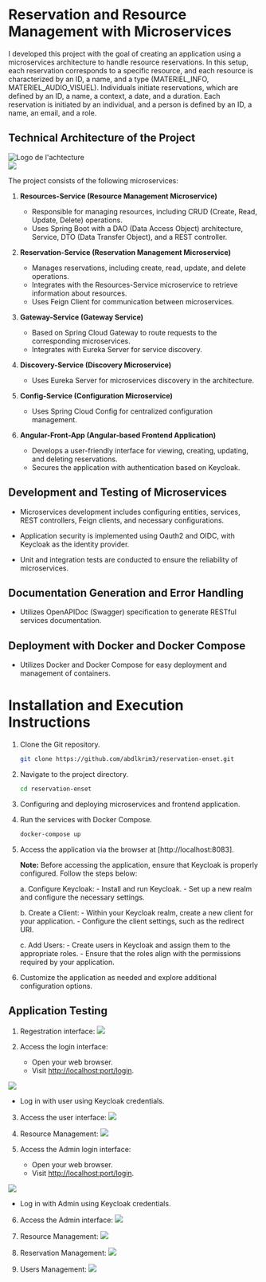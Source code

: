 # Reservation and Resource Management with Microservices

I developed this project with the goal of creating an application using a microservices architecture to handle resource reservations. In this setup, each reservation corresponds to a specific resource, and each resource is characterized by an ID, a name, and a type (MATERIEL_INFO, MATERIEL_AUDIO_VISUEL). Individuals initiate reservations, which are defined by an ID, a name, a context, a date, and a duration.
Each reservation is initiated by an individual, and a person is defined by an ID, a name, an email, and a role.

## Technical Architecture of the Project

<img src="images/11.png" alt="Logo de l'achtecture"><br>
<img src="images/10.png" ><br>


The project consists of the following microservices:

1. **Resources-Service (Resource Management Microservice)**
   - Responsible for managing resources, including CRUD (Create, Read, Update, Delete) operations.
   - Uses Spring Boot with a DAO (Data Access Object) architecture, Service, DTO (Data Transfer Object), and a REST controller.

2. **Reservation-Service (Reservation Management Microservice)**
   - Manages reservations, including create, read, update, and delete operations.
   - Integrates with the Resources-Service microservice to retrieve information about resources.
   - Uses Feign Client for communication between microservices.

3. **Gateway-Service (Gateway Service)**
   - Based on Spring Cloud Gateway to route requests to the corresponding microservices.
   - Integrates with Eureka Server for service discovery.

4. **Discovery-Service (Discovery Microservice)**
   - Uses Eureka Server  for microservices discovery in the architecture.

5. **Config-Service (Configuration Microservice)**
   - Uses Spring Cloud Config for centralized configuration management.

6. **Angular-Front-App (Angular-based Frontend Application)**
   - Develops a user-friendly interface for viewing, creating, updating, and deleting reservations.
   - Secures the application with authentication based on Keycloak.

## Development and Testing of Microservices

- Microservices development includes configuring entities, services, REST controllers, Feign clients, and necessary configurations.

- Application security is implemented using Oauth2 and OIDC, with Keycloak as the identity provider.

- Unit and integration tests are conducted to ensure the reliability of microservices.

## Documentation Generation and Error Handling

- Utilizes OpenAPIDoc (Swagger) specification to generate RESTful services documentation.

## Deployment with Docker and Docker Compose

- Utilizes Docker and Docker Compose for easy deployment and management of containers.

# Installation and Execution Instructions

1. Clone the Git repository.

    ```bash
    git clone https://github.com/abdlkrim3/reservation-enset.git
    ```

2. Navigate to the project directory.

    ```bash
    cd reservation-enset
    ```

3. Configuring and deploying microservices and frontend application.

4. Run the services with Docker Compose.

    ```bash
    docker-compose up
    ```

5. Access the application via the browser at [http://localhost:8083].

    **Note:** Before accessing the application, ensure that Keycloak is properly configured. Follow the steps below:

    a. Configure Keycloak:
        - Install and run Keycloak.
        - Set up a new realm and configure the necessary settings.

    b. Create a Client:
        - Within your Keycloak realm, create a new client for your application.
        - Configure the client settings, such as the redirect URI.

    c. Add Users:
        - Create users in Keycloak and assign them to the appropriate roles.
        - Ensure that the roles align with the permissions required by your application.


6. Customize the application as needed and explore additional configuration options.

## Application Testing

1. Regestration interface:
<img src="images/2.png" ><br>

2. Access the login interface:
   - Open your web browser.
   - Visit [http://localhost:port/login](http://localhost:port/login).

<img src="images/1.png" ><br>

   - Log in with user using  Keycloak credentials.

3. Access the user interface:
<img src="images/3.png" ><br>

4. Resource Management:
<img src="images/4.png" ><br>

5. Access the Admin login interface:
   - Open your web browser.
   - Visit [http://localhost:port/login](http://localhost:port/login).

<img src="images/5.png" ><br>

   - Log in with Admin using  Keycloak credentials.

6. Access the Admin interface:
<img src="images/6.png" ><br>

7. Resource Management:
<img src="images/7.png" ><br>

8. Reservation Management:
<img src="images/8.png" ><br>

9. Users Management:
<img src="images/9.png" ><br>

